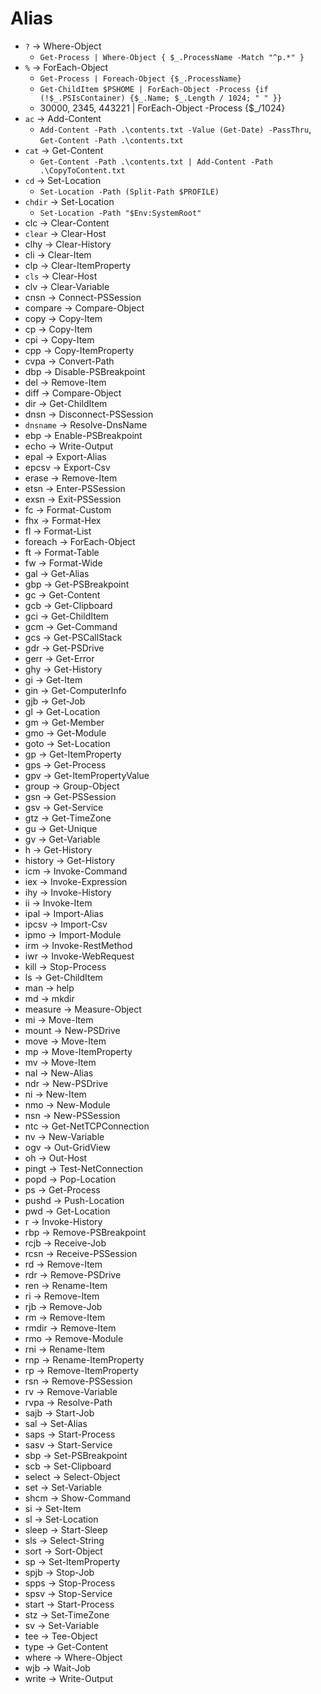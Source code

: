 # Alias

- `?` -> Where-Object
    - `Get-Process | Where-Object { $_.ProcessName -Match "^p.*" }`
- `%` -> ForEach-Object
    - `Get-Process | Foreach-Object {$_.ProcessName}`
    - `Get-ChildItem $PSHOME | ForEach-Object -Process {if (!$_.PSIsContainer) {$_.Name; $_.Length / 1024; " " }}`
    - 30000, 2345, 443221 | ForEach-Object -Process {$_/1024}
- `ac` -> Add-Content
    - `Add-Content -Path .\contents.txt -Value (Get-Date) -PassThru`, `Get-Content -Path .\contents.txt`
- `cat` -> Get-Content
    - `Get-Content -Path .\contents.txt | Add-Content -Path .\CopyToContent.txt`
- `cd` -> Set-Location
    - `Set-Location -Path (Split-Path $PROFILE)`
- `chdir` -> Set-Location
    - `Set-Location -Path "$Env:SystemRoot"`
- clc -> Clear-Content
- `clear` -> Clear-Host
- clhy -> Clear-History
- cli -> Clear-Item
- clp -> Clear-ItemProperty
- `cls` -> Clear-Host
- clv -> Clear-Variable
- cnsn -> Connect-PSSession
- compare -> Compare-Object
- copy -> Copy-Item
- cp -> Copy-Item
- cpi -> Copy-Item
- cpp -> Copy-ItemProperty
- cvpa -> Convert-Path
- dbp -> Disable-PSBreakpoint
- del -> Remove-Item
- diff -> Compare-Object
- dir -> Get-ChildItem
- dnsn -> Disconnect-PSSession
- `dnsname` -> Resolve-DnsName
- ebp -> Enable-PSBreakpoint
- echo -> Write-Output
- epal -> Export-Alias
- epcsv -> Export-Csv
- erase -> Remove-Item
- etsn -> Enter-PSSession
- exsn -> Exit-PSSession
- fc -> Format-Custom
- fhx -> Format-Hex
- fl -> Format-List
- foreach -> ForEach-Object
- ft -> Format-Table
- fw -> Format-Wide
- gal -> Get-Alias
- gbp -> Get-PSBreakpoint
- gc -> Get-Content
- gcb -> Get-Clipboard
- gci -> Get-ChildItem
- gcm -> Get-Command
- gcs -> Get-PSCallStack
- gdr -> Get-PSDrive
- gerr -> Get-Error
- ghy -> Get-History
- gi -> Get-Item
- gin -> Get-ComputerInfo
- gjb -> Get-Job
- gl -> Get-Location
- gm -> Get-Member
- gmo -> Get-Module
- goto -> Set-Location
- gp -> Get-ItemProperty
- gps -> Get-Process
- gpv -> Get-ItemPropertyValue
- group -> Group-Object
- gsn -> Get-PSSession
- gsv -> Get-Service
- gtz -> Get-TimeZone
- gu -> Get-Unique
- gv -> Get-Variable
- h -> Get-History
- history -> Get-History
- icm -> Invoke-Command
- iex -> Invoke-Expression
- ihy -> Invoke-History
- ii -> Invoke-Item
- ipal -> Import-Alias
- ipcsv -> Import-Csv
- ipmo -> Import-Module
- irm -> Invoke-RestMethod
- iwr -> Invoke-WebRequest
- kill -> Stop-Process
- ls -> Get-ChildItem
- man -> help
- md -> mkdir
- measure -> Measure-Object
- mi -> Move-Item
- mount -> New-PSDrive
- move -> Move-Item
- mp -> Move-ItemProperty
- mv -> Move-Item
- nal -> New-Alias
- ndr -> New-PSDrive
- ni -> New-Item
- nmo -> New-Module
- nsn -> New-PSSession
- ntc -> Get-NetTCPConnection
- nv -> New-Variable
- ogv -> Out-GridView
- oh -> Out-Host
- pingt -> Test-NetConnection
- popd -> Pop-Location
- ps -> Get-Process
- pushd -> Push-Location
- pwd -> Get-Location
- r -> Invoke-History
- rbp -> Remove-PSBreakpoint
- rcjb -> Receive-Job
- rcsn -> Receive-PSSession
- rd -> Remove-Item
- rdr -> Remove-PSDrive
- ren -> Rename-Item
- ri -> Remove-Item
- rjb -> Remove-Job
- rm -> Remove-Item
- rmdir -> Remove-Item
- rmo -> Remove-Module
- rni -> Rename-Item
- rnp -> Rename-ItemProperty
- rp -> Remove-ItemProperty
- rsn -> Remove-PSSession
- rv -> Remove-Variable
- rvpa -> Resolve-Path
- sajb -> Start-Job
- sal -> Set-Alias
- saps -> Start-Process
- sasv -> Start-Service
- sbp -> Set-PSBreakpoint
- scb -> Set-Clipboard
- select -> Select-Object
- set -> Set-Variable
- shcm -> Show-Command
- si -> Set-Item
- sl -> Set-Location
- sleep -> Start-Sleep
- sls -> Select-String
- sort -> Sort-Object
- sp -> Set-ItemProperty
- spjb -> Stop-Job
- spps -> Stop-Process
- spsv -> Stop-Service
- start -> Start-Process
- stz -> Set-TimeZone
- sv -> Set-Variable
- tee -> Tee-Object
- type -> Get-Content
- where -> Where-Object
- wjb -> Wait-Job
- write -> Write-Output
